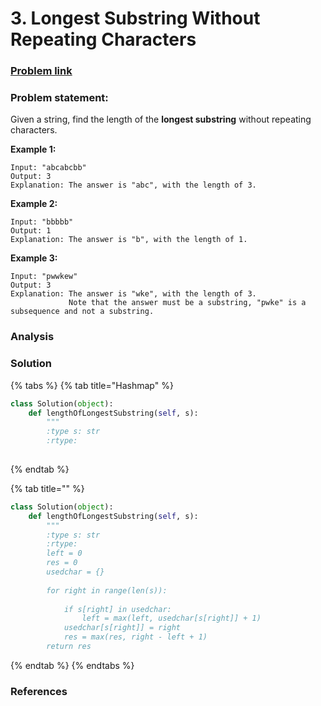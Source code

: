# 3. Longest Substring Without Repeating Characters

### [Problem link](https://leetcode.com/problems/longest-substring-without-repeating-characters/)

### Problem statement:

Given a string, find the length of the **longest substring** without repeating characters.

**Example 1:**

```text
Input: "abcabcbb"
Output: 3 
Explanation: The answer is "abc", with the length of 3. 
```

**Example 2:**

```text
Input: "bbbbb"
Output: 1
Explanation: The answer is "b", with the length of 1.
```

**Example 3:**

```text
Input: "pwwkew"
Output: 3
Explanation: The answer is "wke", with the length of 3. 
             Note that the answer must be a substring, "pwke" is a subsequence and not a substring.
```

### Analysis

### Solution

{% tabs %}
{% tab title="Hashmap" %}
```python
class Solution(object):
    def lengthOfLongestSubstring(self, s):
        """
        :type s: str
        :rtype:
        
```
{% endtab %}

{% tab title="" %}
```python
class Solution(object):
    def lengthOfLongestSubstring(self, s):
        """
        :type s: str
        :rtype:
        left = 0
        res = 0
        usedchar = {}
        
        for right in range(len(s)):
        
            if s[right] in usedchar:
                left = max(left, usedchar[s[right]] + 1)
            usedchar[s[right]] = right
            res = max(res, right - left + 1)
        return res
```
{% endtab %}
{% endtabs %}

### References

